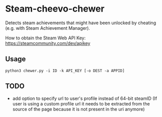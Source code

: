 # Steam-cheevo-chewer
Detects steam achievements that might have been unlocked by cheating (e.g. with Steam Achievement Manager).

How to obtain the Steam Web API Key:
https://steamcommunity.com/dev/apikey

## Usage
```
python3 chewer.py -i ID -k API_KEY [-o DEST -a APPID]
```

## TODO
- add option to specify url to user's profile instead of 64-bit steamID (If user is using a custom profile url it needs to be extracted from the source of the page because it is not present in the uri anymore)
